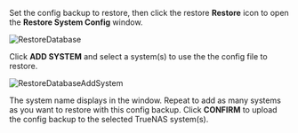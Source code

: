 &NewLine;

Set the config backup to restore, then click the <mat-icon role="img" class="mat-icon notranslate material-icons mat-icon-no-color" aria-hidden="true">restore</mat-icon> **Restore** icon to open the **Restore System Config** window.

![RestoreDatabase](/images/TrueCommand/Dashboard/RestoreDatabase.png "RestoreDatabase")

Click **ADD SYSTEM** and select a system(s) to use the the config file to restore. 

![RestoreDatabaseAddSystem](/images/TrueCommand/Dashboard/RestoreDatabaseAddSystem.png "Add System to Restore")

The system name displays in the window. Repeat to add as many systems as you want to restore with this config backup.
Click **CONFIRM** to upload the config backup to the selected TrueNAS system(s).
